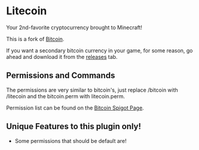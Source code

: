 # Litecoin

Your 2nd-favorite cryptocurrency brought to Minecraft!    

This is a fork of [Bitcoin](https://www.spigotmc.org/resources/bitcoin.52085/).

If you want a secondary bitcoin currency in your game, for some reason, go ahead and download it from the [releases](https://github.com/Chewsterchew/Litecoin/releases) tab.

## Permissions and Commands

The permissions are very similar to bitcoin's, just replace /bitcoin with /litecoin and the bitcoin.perm with litecoin.perm.

Permission list can be found on the [Bitcoin Spigot Page](https://www.spigotmc.org/resources/bitcoin.52085/).

## Unique Features to this plugin only!

- Some permissions that should be default are!
